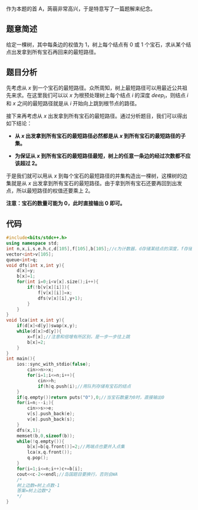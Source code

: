 作为本题的首 A，蒟蒻非常高兴，于是特意写了一篇题解来纪念。

## 题意简述

给定一棵树，其中每条边的权值为 $1$，树上每个结点有 $0$ 或 $1$ 个宝石，求从某个结点出发拿到所有宝石再回来的最短路径。

## 题目分析

先考虑从 $x$ 到一个宝石的最短路径。众所周知，树上最短路径可以用最近公共祖先来求。在这里我们可以以 $x$ 为根预处理树上每个结点 $i$ 的深度 $deep_i$，则结点 $i$ 和 $x$ 之间的最短路径就是从 $i$ 开始向上跳到根节点的路径。

接下来再考虑从 $x$ 出发拿到所有宝石的最短路径。通过分析题目，我们可以得出如下结论：

- **从 $x$ 出发拿到所有宝石的最短路径必然都是从 $x$ 到所有宝石的最短路径的子集。**

- **为保证从 $x$ 到所有宝石的最短路径最短，树上的任意一条边的经过次数都不应该超过 $2$。**

于是我们就可以用从 $x$ 到每个宝石的最短路径的并集构造出一棵树，这棵树的边集就是从 $x$ 出发拿到所有宝石的最短路径。由于拿到所有宝石还要再回到出发点，所以最短路径的权值还要乘上 $2$。

**注意：宝石的数量可能为 $0$，此时直接输出 $0$ 即可。**

## 代码

```cpp
#include<bits/stdc++.h> 
using namespace std;
int n,x,i,s,e,h,c,d[105],f[105],b[105];//c为计数器，d存储某结点的深度，f存储某结点的父节点 
vector<int>v[105];
queue<int>q;
void dfs(int x,int y){
	d[x]=y;
	b[x]=1;
	for(int i=0;i<v[x].size();i++){
		if(!b[v[x][i]]){
			f[v[x][i]]=x;
			dfs(v[x][i],y+1);
		}
	}
}
void lca(int x,int y){
	if(d[x]<d[y])swap(x,y);
	while(d[x]>d[y]){
		x=f[x];//注意和倍增有所区别，是一步一步往上跳
		b[x]=2;
	}
}
int main(){
	ios::sync_with_stdio(false);
    	cin>>n>>x;
    	for(i=1;i<=n;i++){
    		cin>>h;
    		if(h)q.push(i);//用队列存储有宝石的结点 
	}
	if(q.empty())return puts("0"),0;//当宝石数量为0时，直接输出0 
	for(i=n;--i;){
		cin>>s>>e;
		v[s].push_back(e);
		v[e].push_back(s);
	}
	dfs(x,1);
	memset(b,0,sizeof(b));
	while(!q.empty()){
		b[x]=b[q.front()]=2;//两端点也要并入点集 
		lca(x,q.front());
		q.pop();
	}
	for(i=1;i<=n;i++)c+=b[i];
	cout<<c-2<<endl;//岛国题目要换行，否则会WA
	/*
	树上边数=树上点数-1
	答案=树上边数*2
	*/ 
}
```